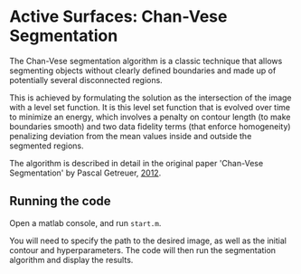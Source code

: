 # Active Surfaces: Chan-Vese Segmentation

The Chan-Vese segmentation algorithm is a classic technique that allows segmenting objects without clearly defined boundaries
and made up of potentially several disconnected regions.

This is achieved by formulating the solution as the intersection of the image with a level set function.
It is this level set function that is evolved over time to minimize an energy, which involves a penalty on contour length (to make boundaries smooth)
and two data fidelity terms (that enforce homogeneity) penalizing deviation from the mean values inside and outside the segmented regions.

The algorithm is described in detail in the original paper 'Chan-Vese Segmentation' by Pascal Getreuer, [2012](https://www.ipol.im/pub/art/2012/g-cv).


## Running the code

Open a matlab console, and run `start.m`.

You will need to specify the path to the desired image, as well as the initial contour and hyperparameters.
The code will then run the segmentation algorithm and display the results.